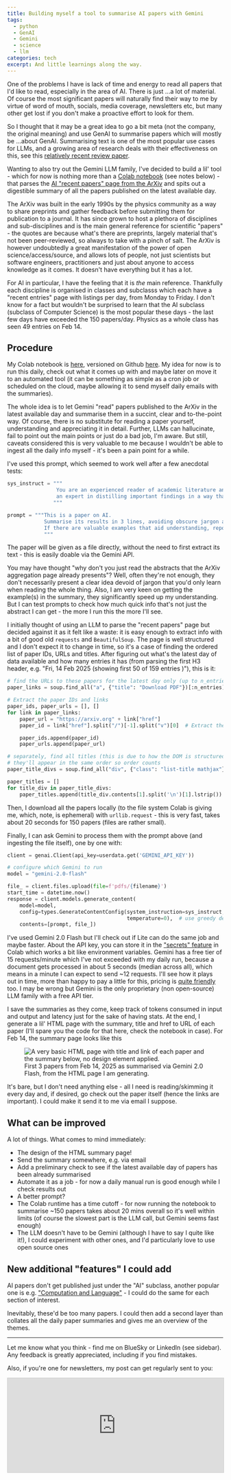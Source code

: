 ```yaml
---
title: Building myself a tool to summarise AI papers with Gemini
tags:
  - python
  - GenAI
  - Gemini
  - science
  - llm
categories: tech
excerpt: And little learnings along the way.
---
```


One of the problems I have is lack of time and energy to read all papers that I'd like to read, especially in the area of AI. There is just ...a lot of material. Of course the most significant papers will naturally find their way to me by virtue of word of mouth, socials, media coverage, newsletters etc, but many other get lost if you don't make a proactive effort to look for them.

So I thought that it may be a great idea to go a bit meta (not the company, the original meaning) and use GenAI to summarise papers which will mostly be ...about GenAI. Summarising text is one of the most popular use cases for LLMs, and a growing area of research deals with their effectiveness on this, see this [relatively recent review paper](https://arxiv.org/abs/2406.11289).

Wanting to also try out the Gemini LLM family, I've decided to build a lil' tool - which for now is nothing more than a [Colab notebook](https://colab.research.google.com/drive/1vSsKggNon9HwiY4qx-45H3JySsz7oonF?usp=sharing) (see notes below) - that parses the [AI "recent papers" page from the ArXiv](https://arxiv.org/list/cs.AI/recent) and spits out a digestible summary of all the papers published on the latest available day.

The ArXiv was built in the early 1990s by the physics community as a way to share preprints and gather feedback before submitting them for publication to a journal. It has since grown to host a plethora of disciplines and sub-disciplines and is the main general reference for scientific "papers" - the quotes are because what's there are preprints, largely material that's not been peer-reviewed, so always to take with a pinch of salt.
The ArXiv is however undoubtedly a great manifestation of the power of open science/access/source, and allows lots of people, not just scientists but software engineers, practitioners and just about anyone to access knowledge as it comes. It doesn't have everything but it has a lot.

For AI in particular, I have the feeling that it is *the* main reference. 
Thankfully each discipline is organised in classes and subclasss which each have a "recent entries" page with listings per day, from Monday to Friday. I don't know for a fact but wouldn't be surprised to learn that the AI subclass (subclass of Computer Science) is the most popular these days - the last few days have exceeded the 150 papers/day. Physics as a whole class has seen 49 entries on Feb 14.

## Procedure

My Colab notebook is [here](https://colab.research.google.com/drive/1vSsKggNon9HwiY4qx-45H3JySsz7oonF?usp=sharing), versioned on Github [here](https://github.com/martinapugliese/summarise-sci-literature/tree/main). My idea for now is to run this daily, check out what it comes up with and maybe later on move it to an automated tool (it can be something as simple as a cron job or scheduled on the cloud, maybe allowing it to send myself daily emails with the summaries).

The whole idea is to let Gemini "read" papers published to the ArXiv in the latest available day and summarise them in a succint, clear and to-the-point way. Of course, there is no substitute for reading a paper yourself, understanding and appreciating it in detail. Further, LLMs can hallucinate, fail to point out the main points or just do a bad job, I'm aware. But still, caveats considered this is very valuable to me because I wouldn't be able to ingest all the daily info myself - it's been a pain point for a while.

I've used this prompt, which seemed to work well after a few anecdotal tests:

```py
sys_instruct = """
                You are an experienced reader of academic literature and
                an expert in distilling important findings in a way that is understandable and clear.
               """

prompt = """This is a paper on AI. 
            Summarise its results in 3 lines, avoiding obscure jargon and going to the point.
            If there are valuable examples that aid understanding, report them in a nutshell.
            """
```

The paper will be given as a file directly, without the need to first extract its text - this is easily doable via the Gemini API.

You may have thought "why don't you just read the abstracts that the ArXiv aggregation page already presents"? Well, often they're not enough, they don't necessarily present a clear idea devoid of jargon that you'd only learn when reading the whole thing. Also, I am very keen on getting the example(s) in the summary, they significantly speed up my understanding. But I can test prompts to check how much quick info that's not just the abstract I can get - the more I run this the more I'll see.

I initially thought of using an LLM to parse the "recent papers" page but decided against it as it felt like a waste: it is easy enough to extract info with a bit of good old `requests` and `BeautifulSoup`. The page is well structured and I don't expect it to change in time, so it's a case of finding the ordered list of paper IDs, URLs and titles. After figuring out what's the latest day of data available and how many entries it has (from parsing the first H3 header, e.g. "Fri, 14 Feb 2025 (showing first 50 of 159 entries )"), this is it:

```py
# find the URLs to these papers for the latest day only (up to n_entries as per above)
paper_links = soup.find_all("a", {"title": "Download PDF"})[:n_entries]

# Extract the paper IDs and links
paper_ids, paper_urls = [], []
for link in paper_links:
    paper_url = "https://arxiv.org" + link["href"]
    paper_id = link["href"].split("/")[-1].split("v")[0]  # Extract the ID

    paper_ids.append(paper_id)
    paper_urls.append(paper_url)

# separately, find all titles (this is due to how the DOM is structured)
# they'll appear in the same order so order counts
paper_title_divs = soup.find_all("div", {"class": "list-title mathjax"})[:n_entries]

paper_titles = []
for title_div in paper_title_divs:
    paper_titles.append(title_div.contents[1].split('\n')[1].lstrip())
```

Then, I download all the papers locally (to the file system Colab is giving me, which, note, is ephemeral) with `urllib.request` - this is very fast, takes about 20 seconds for 150 papers (files are rather small).

Finally, I can ask Gemini to process them with the prompt above (and ingesting the file itself), one by one with:

```py
client = genai.Client(api_key=userdata.get('GEMINI_API_KEY'))

# configure which Gemini to run 
model = "gemini-2.0-flash"

file_ = client.files.upload(file=f'pdfs/{filename}')
start_time = datetime.now()
response = client.models.generate_content(
    model=model,
    config=types.GenerateContentConfig(system_instruction=sys_instruct,
                                       temperature=0),  # use greedy decoding
    contents=[prompt, file_])
```

I've used Gemini 2.0 Flash but I'll check out if Lite can do the same job and maybe faster. About the API key, you can store it in the ["secrets" feature](https://medium.com/@parthdasawant/how-to-use-secrets-in-google-colab-450c38e3ec75) in Colab which works a bit like environment variables.
Gemini has a free tier of 15 requests/minute which I've not exceeded with my daily run, because a document gets processed in about 5 seconds (median across all), which means in a minute I can expect to send ~12 requests. I'll see how it plays out in time, more than happy to pay a little for this, pricing is [quite friendly](https://ai.google.dev/gemini-api/docs/rate-limits#free-tier) too. I may be wrong but Gemini is the only proprietary (non open-source) LLM family with a free API tier.

I save the summaries as they come, keep track of tokens consumed in input and output and latency just for the sake of having stats. At the end, I generate a lil' HTML page with the summary, title and href to URL of each paper (I'll spare you the code for that here, check the notebook in case). For Feb 14, the summary page looks like this

<figure class="responsive">
  <img src="{{ site.url }}{{site.posts_images_path}}gemini-paper-summaries.png" alt="A very basic HTML page with title and link of each paper and the summary below, no design element applied.">
  <figcaption>First 3 papers from Feb 14, 2025 as summarised via Gemini 2.0 Flash, from the HTML page I am generating.</figcaption>
</figure>

It's bare, but I don't need anything else - all I need is reading/skimming it every day and, if desired, go check out the paper itself (hence the links are important). I could make it send it to me via email I suppose.

## What can be improved

A lot of things. What comes to mind immediately: 
* The design of the HTML summary page!
* Send the summary somewhere, e.g. via email
* Add a preliminary check to see  if the latest available day of papers has been already summarised
* Automate it as a job - for now a daily manual run is good enough while I check results out
* A better prompt?
* The Colab runtime has a time cutoff - for now running the notebook to summarise ~150 papers takes about 20 mins overall so it's well within limits (of course the slowest part is the LLM call, but Gemini seems fast enough)
* The LLM doesn't have to be Gemini (although I have to say I quite like it!), I could experiment with other ones, and I'd particularly love to use open source ones 

## New additional "features" I could add

AI papers don't get published just under the "AI" subclass, another popular one is e.g. ["Computation and Language"](https://arxiv.org/list/cs.CL/recent) - I could do the same for each section of interest. 

Inevitably, these'd be too many papers. I could then add a second layer than collates all the daily paper summaries and gives me an overview of the themes.

---

Let me know what you think - find me on BlueSky or LinkedIn (see sidebar). Any feedback is greatly appreciated, including if you find mistakes.

Also, if you're one for newsletters, my post can get regularly sent to you:

<iframe
scrolling="no"
style="width:100%!important;height:220px;border:1px #ccc solid !important"
src="https://buttondown.email/martinapugliese?as_embed=true"
></iframe><br /><br />









